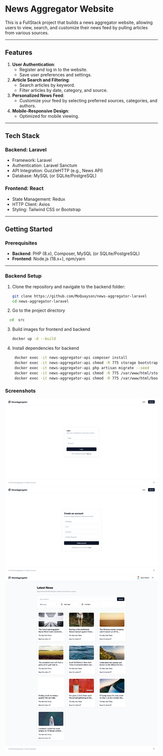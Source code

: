 # News Aggregator Website

This is a FullStack project that builds a news aggregator website, allowing users to view, search, and customize their news feed by pulling articles from various sources.

---

## Features

1. **User Authentication**:
   - Register and log in to the website.
   - Save user preferences and settings.
2. **Article Search and Filtering**:
   - Search articles by keyword.
   - Filter articles by date, category, and source.
3. **Personalized News Feed**:
   - Customize your feed by selecting preferred sources, categories, and authors.
4. **Mobile-Responsive Design**:
   - Optimized for mobile viewing.

---

## Tech Stack

### Backend: Laravel
- Framework: Laravel
- Authentication: Laravel Sanctum
- API Integration: GuzzleHTTP (e.g., News API)
- Database: MySQL (or SQLite/PostgreSQL)

### Frontend: React
- State Management: Redux
- HTTP Client: Axios
- Styling: Tailwind CSS or Bootstrap

---

## Getting Started

### Prerequisites
- **Backend**: PHP (8.x), Composer, MySQL (or SQLite/PostgreSQL)
- **Frontend**: Node.js (18.x+), npm/yarn

---

### Backend Setup

1. Clone the repository and navigate to the backend folder:
   ```bash
   git clone https://github.com/MoQuayson/news-aggregator-laravel
   cd news-aggregator-laravel
   ```
2. Go to the project directory

```bash
  cd  src
```

3. Build images for frontend and backend
   ```bash
   docker up -d --build
   ```
4. Install dependencies for backend
   ```bash
   	docker exec -it news-aggregator-api composer install
  	docker exec -it news-aggregator-api chmod -R 775 storage bootstrap/cache
  	docker exec -it news-aggregator-api php artisan migrate --seed
  	docker exec -it news-aggregator-api chmod -R 775 /var/www/html/storage
  	docker exec -it news-aggregator-api chmod -R 775 /var/www/html/bootstrap/cache
   ```

### Screenshots
![App Screenshot](https://github.com/MoQuayson/news-aggregator-laravel/blob/master/src/screenshorts/login.png)
![App Screenshot](https://github.com/MoQuayson/news-aggregator-laravel/blob/master/src/screenshorts/signup.png)
![App Screenshot](https://github.com/MoQuayson/news-aggregator-laravel/blob/master/src/screenshorts/news.png)

